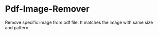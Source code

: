 # Pdf-Image-Remover
Remove specific image from pdf file. It matches the image with same size and pattern.
